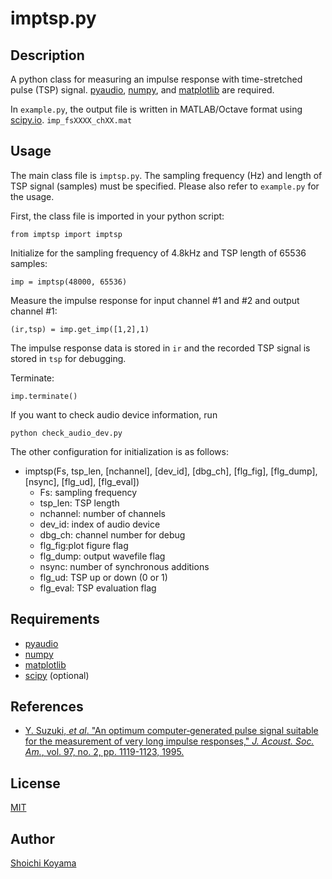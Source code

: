 imptsp.py
====
## Description
A python class for measuring an impulse response with time-stretched pulse (TSP) signal.
[pyaudio](https://people.csail.mit.edu/hubert/pyaudio/), [numpy](http://www.numpy.org/), and [matplotlib](http://matplotlib.org/) are required.

In `example.py`, the output file is written in MATLAB/Octave format using [scipy.io](https://docs.scipy.org/doc/scipy/reference/io.html). `imp_fsXXXX_chXX.mat`

## Usage
The main class file is `imptsp.py`. The sampling frequency (Hz) and length of TSP signal (samples) must be specified. Please also refer to `example.py` for the usage.

First, the class file is imported in your python script:
```
from imptsp import imptsp
```

Initialize for the sampling frequency of 4.8kHz and TSP length of 65536 samples:
```
imp = imptsp(48000, 65536)
```

Measure the impulse response for input channel \#1 and \#2 and output channel \#1:
```
(ir,tsp) = imp.get_imp([1,2],1)
```
The impulse response data is stored in `ir` and the recorded TSP signal is stored in `tsp` for debugging.

Terminate:
```
imp.terminate()
```

If you want to check audio device information, run
```
python check_audio_dev.py
```

The other configuration for initialization is as follows:
* imptsp(Fs, tsp_len, [nchannel], [dev_id], [dbg_ch], [flg_fig], [flg_dump], [nsync], [flg_ud], [flg_eval])
  * Fs: sampling frequency
  * tsp_len: TSP length
  * nchannel: number of channels
  * dev_id: index of audio device
  * dbg_ch: channel number for debug
  * flg_fig:plot figure flag
  * flg_dump: output wavefile flag
  * nsync: number of synchronous additions
  * flg_ud: TSP up or down (0 or 1)
  * flg_eval: TSP evaluation flag

## Requirements
- [pyaudio](https://people.csail.mit.edu/hubert/pyaudio/)
- [numpy](http://www.numpy.org/)
- [matplotlib](http://matplotlib.org/)
- [scipy](https://www.scipy.org/) (optional)

## References
- [Y. Suzuki, *et al*. "An optimum computer‐generated pulse signal suitable for the measurement of very long impulse responses," *J. Acoust. Soc. Am.*, vol. 97, no. 2, pp. 1119-1123, 1995.](http://scitation.aip.org/content/asa/journal/jasa/97/2/10.1121/1.412224)

## License
[MIT](https://github.com/sh01k/imp_tsp/blob/master/LICENSE)

## Author
[Shoichi Koyama](http://www.sh01.org/)
